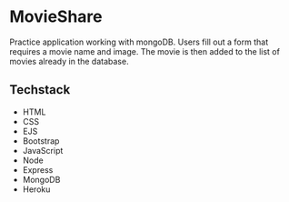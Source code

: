 # MovieShare

Practice application working with mongoDB. Users fill out a form that requires a movie name and image. The movie is then added to the list of movies already in the database.

## Techstack
* HTML
* CSS
* EJS
* Bootstrap
* JavaScript
* Node
* Express
* MongoDB
* Heroku
